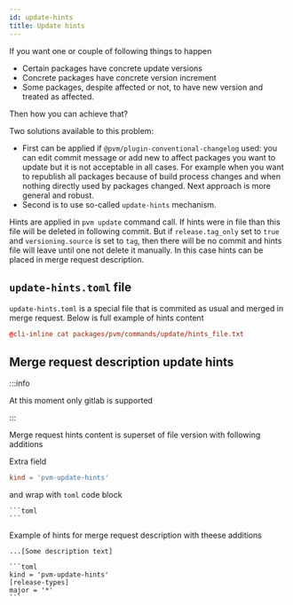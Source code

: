 ```yaml
---
id: update-hints
title: Update hints
---
```


If you want one or couple of following things to happen 
* Certain packages have concrete update versions
* Concrete packages have concrete version increment
* Some packages, despite affected or not, to have new version and treated as affected. 

Then how you can achieve that?

Two solutions available to this problem:
* First can be applied if `@pvm/plugin-conventional-changelog` used: you can edit commit message or add new to affect
packages you want to update but it is not acceptable in all cases. For example when you want to republish all packages
because of build process changes and when nothing directly used by packages changed. Next approach is more general and robust.
* Second is to use so-called `update-hints` mechanism.

Hints are applied in `pvm update` command call. If hints were in file than this file will be deleted in following commit.
But if `release.tag_only` set to `true` and `versioning.source` is set to `tag`, then there will be no commit and hints file will
leave until one not delete it manually. In this case hints can be placed in merge request description.

## `update-hints.toml` file

`update-hints.toml` is a special file that is commited as usual and merged in merge request.
Below is full example of hints content
```toml
@cli-inline cat packages/pvm/commands/update/hints_file.txt
```

## Merge request description update hints

:::info

At this moment only gitlab is supported

:::

Merge request hints content is superset of file version with following additions

Extra field
```toml
kind = 'pvm-update-hints'
```
and wrap with `toml` code block 
````
```toml
```
````

Example of hints for merge request description with theese additions
````
...[Some description text]

```toml
kind = 'pvm-update-hints'
[release-types]
major = '*'
```
````
